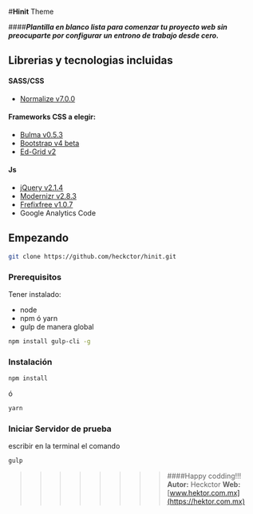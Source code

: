 #__Hinit__ Theme

####__*Plantilla en blanco lista para comenzar tu proyecto web sin preocuparte por configurar un entrono de trabajo desde cero.*__

## Librerias y tecnologias incluidas

#### SASS/CSS
* [Normalize v7.0.0](https://github.com/JohnAlbin/normalize-scss)

#### Frameworks CSS a elegir:
* [Bulma v0.5.3](http://bulma.io/) 
* [Bootstrap v4 beta](http://getbootstrap.com/)
* [Ed-Grid v2](https://ed.team/edgrid)

#### Js
* [jQuery v2.1.4](https://jquery.com/)
* [Modernizr v2.8.3](https://modernizr.com/) 
* [Frefixfree v1.0.7](https://leaverou.github.io/prefixfree/)
* Google Analytics Code


## Empezando

```bash
git clone https://github.com/heckctor/hinit.git
```

### Prerequisitos

Tener instalado:

* node
* npm ó yarn
* gulp de manera global 

```bash
npm install gulp-cli -g
```


### Instalación

```bash
npm install
```

ó

```bash
yarn
```

### Iniciar Servidor de prueba
escribir en la terminal el comando

```bash
gulp
```
>>>>>>>> ####Happy codding!!!
__Autor:__ Heckctor
__Web:__ [www.hektor.com.mx](https://hektor.com.mx)

